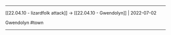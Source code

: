 ***

[[22.04.10 - lizardfolk attack]] -> [[22.04.10 - Gwendolyn]] | 2022-07-02

Gwendolyn #town

***